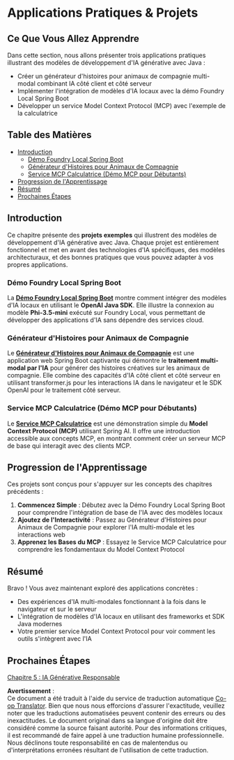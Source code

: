 <!--
CO_OP_TRANSLATOR_METADATA:
{
  "original_hash": "14c0a61ecc1cd2012a9c129236dfdf71",
  "translation_date": "2025-07-29T07:56:19+00:00",
  "source_file": "04-PracticalSamples/README.md",
  "language_code": "fr"
}
-->
# Applications Pratiques & Projets

## Ce Que Vous Allez Apprendre
Dans cette section, nous allons présenter trois applications pratiques illustrant des modèles de développement d'IA générative avec Java :
- Créer un générateur d'histoires pour animaux de compagnie multi-modal combinant IA côté client et côté serveur
- Implémenter l'intégration de modèles d'IA locaux avec la démo Foundry Local Spring Boot
- Développer un service Model Context Protocol (MCP) avec l'exemple de la calculatrice

## Table des Matières

- [Introduction](../../../04-PracticalSamples)
  - [Démo Foundry Local Spring Boot](../../../04-PracticalSamples)
  - [Générateur d'Histoires pour Animaux de Compagnie](../../../04-PracticalSamples)
  - [Service MCP Calculatrice (Démo MCP pour Débutants)](../../../04-PracticalSamples)
- [Progression de l'Apprentissage](../../../04-PracticalSamples)
- [Résumé](../../../04-PracticalSamples)
- [Prochaines Étapes](../../../04-PracticalSamples)

## Introduction

Ce chapitre présente des **projets exemples** qui illustrent des modèles de développement d'IA générative avec Java. Chaque projet est entièrement fonctionnel et met en avant des technologies d'IA spécifiques, des modèles architecturaux, et des bonnes pratiques que vous pouvez adapter à vos propres applications.

### Démo Foundry Local Spring Boot

La **[Démo Foundry Local Spring Boot](foundrylocal/README.md)** montre comment intégrer des modèles d'IA locaux en utilisant le **OpenAI Java SDK**. Elle illustre la connexion au modèle **Phi-3.5-mini** exécuté sur Foundry Local, vous permettant de développer des applications d'IA sans dépendre des services cloud.

### Générateur d'Histoires pour Animaux de Compagnie

Le **[Générateur d'Histoires pour Animaux de Compagnie](petstory/README.md)** est une application web Spring Boot captivante qui démontre le **traitement multi-modal par l'IA** pour générer des histoires créatives sur les animaux de compagnie. Elle combine des capacités d'IA côté client et côté serveur en utilisant transformer.js pour les interactions IA dans le navigateur et le SDK OpenAI pour le traitement côté serveur.

### Service MCP Calculatrice (Démo MCP pour Débutants)

Le **[Service MCP Calculatrice](calculator/README.md)** est une démonstration simple du **Model Context Protocol (MCP)** utilisant Spring AI. Il offre une introduction accessible aux concepts MCP, en montrant comment créer un serveur MCP de base qui interagit avec des clients MCP.

## Progression de l'Apprentissage

Ces projets sont conçus pour s'appuyer sur les concepts des chapitres précédents :

1. **Commencez Simple** : Débutez avec la Démo Foundry Local Spring Boot pour comprendre l'intégration de base de l'IA avec des modèles locaux
2. **Ajoutez de l'Interactivité** : Passez au Générateur d'Histoires pour Animaux de Compagnie pour explorer l'IA multi-modale et les interactions web
3. **Apprenez les Bases du MCP** : Essayez le Service MCP Calculatrice pour comprendre les fondamentaux du Model Context Protocol

## Résumé

Bravo ! Vous avez maintenant exploré des applications concrètes :

- Des expériences d'IA multi-modales fonctionnant à la fois dans le navigateur et sur le serveur
- L'intégration de modèles d'IA locaux en utilisant des frameworks et SDK Java modernes
- Votre premier service Model Context Protocol pour voir comment les outils s'intègrent avec l'IA

## Prochaines Étapes

[Chapitre 5 : IA Générative Responsable](../05-ResponsibleGenAI/README.md)

**Avertissement** :  
Ce document a été traduit à l'aide du service de traduction automatique [Co-op Translator](https://github.com/Azure/co-op-translator). Bien que nous nous efforcions d'assurer l'exactitude, veuillez noter que les traductions automatisées peuvent contenir des erreurs ou des inexactitudes. Le document original dans sa langue d'origine doit être considéré comme la source faisant autorité. Pour des informations critiques, il est recommandé de faire appel à une traduction humaine professionnelle. Nous déclinons toute responsabilité en cas de malentendus ou d'interprétations erronées résultant de l'utilisation de cette traduction.